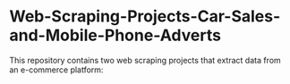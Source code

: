 # Web-Scraping-Projects-Car-Sales-and-Mobile-Phone-Adverts
This repository contains two web scraping projects that extract data from an e-commerce platform:
